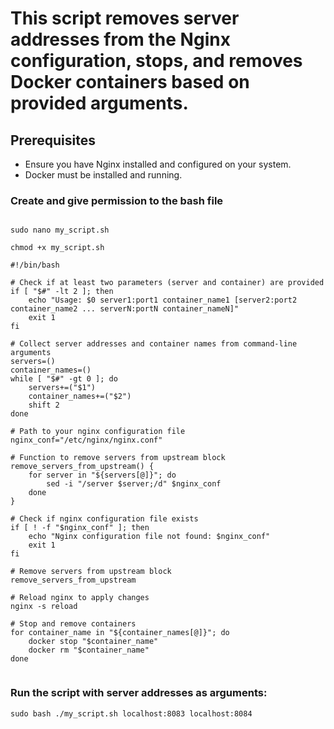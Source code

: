 # This script removes server addresses from the Nginx configuration, stops, and removes Docker containers based on provided arguments.

## Prerequisites

- Ensure you have Nginx installed and configured on your system.
- Docker must be installed and running.




### Create and give permission to the bash file
```

sudo nano my_script.sh

chmod +x my_script.sh
```

```
#!/bin/bash

# Check if at least two parameters (server and container) are provided
if [ "$#" -lt 2 ]; then
    echo "Usage: $0 server1:port1 container_name1 [server2:port2 container_name2 ... serverN:portN container_nameN]"
    exit 1
fi

# Collect server addresses and container names from command-line arguments
servers=()
container_names=()
while [ "$#" -gt 0 ]; do
    servers+=("$1")
    container_names+=("$2")
    shift 2
done

# Path to your nginx configuration file
nginx_conf="/etc/nginx/nginx.conf"

# Function to remove servers from upstream block
remove_servers_from_upstream() {
    for server in "${servers[@]}"; do
        sed -i "/server $server;/d" $nginx_conf
    done
}

# Check if nginx configuration file exists
if [ ! -f "$nginx_conf" ]; then
    echo "Nginx configuration file not found: $nginx_conf"
    exit 1
fi

# Remove servers from upstream block
remove_servers_from_upstream

# Reload nginx to apply changes
nginx -s reload

# Stop and remove containers
for container_name in "${container_names[@]}"; do
    docker stop "$container_name"
    docker rm "$container_name"
done


```

### Run the script with server addresses as arguments:

```
sudo bash ./my_script.sh localhost:8083 localhost:8084

```
    


